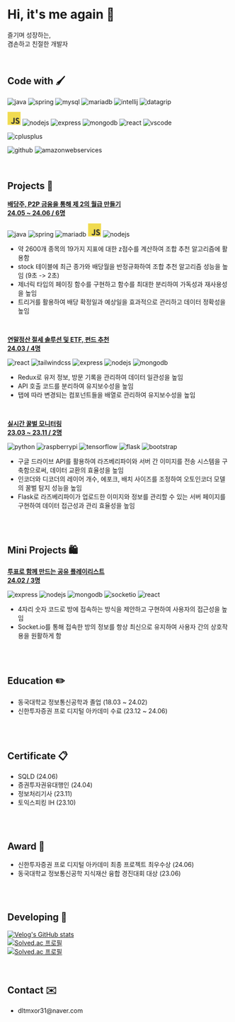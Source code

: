 <h1> Hi, it's me again 👋 </h1>

<div>
  <p>
    즐기며 성장하는, <br/>
    겸손하고 친절한 개발자 
  </p>
</div><br/>

<h2> Code with 🖌️ </h2>
<div>
  <p>
    <img src="https://cdn.jsdelivr.net/gh/devicons/devicon@latest/icons/java/java-original.svg" alt="java" width="30"/>
    <img src="https://cdn.jsdelivr.net/gh/devicons/devicon@latest/icons/spring/spring-original.svg" alt="spring" width="30"/>
    <img src="https://cdn.jsdelivr.net/gh/devicons/devicon@latest/icons/mysql/mysql-original.svg" alt="mysql" width="30"/>
    <img src="https://cdn.jsdelivr.net/gh/devicons/devicon@latest/icons/mariadb/mariadb-original.svg" alt="mariadb" width="30"/>
    <img src="https://cdn.jsdelivr.net/gh/devicons/devicon@latest/icons/intellij/intellij-original.svg" alt="intellij" width="30"/>
    <img src="https://cdn.jsdelivr.net/gh/devicons/devicon@latest/icons/datagrip/datagrip-original.svg" alt="datagrip" width="30"/>
  </p>
  <p>
    <img src="https://raw.githubusercontent.com/devicons/devicon/master/icons/javascript/javascript-original.svg" alt="javascript" width="30"/>
    <img src="https://cdn.jsdelivr.net/gh/devicons/devicon@latest/icons/nodejs/nodejs-plain-wordmark.svg" alt="nodejs" width="30"/>
    <img src="https://cdn.jsdelivr.net/gh/devicons/devicon@latest/icons/express/express-original.svg" alt="express" width="30"/>
    <img src="https://cdn.jsdelivr.net/gh/devicons/devicon@latest/icons/mongodb/mongodb-original.svg" alt="mongodb" width="30"/>
    <img src="https://cdn.jsdelivr.net/gh/devicons/devicon@latest/icons/react/react-original.svg" alt="react" width="30"/>
    <img src="https://cdn.jsdelivr.net/gh/devicons/devicon@latest/icons/vscode/vscode-original.svg" alt="vscode" width="30"/>
  </p>
  <p>
    <img src="https://cdn.jsdelivr.net/gh/devicons/devicon@latest/icons/cplusplus/cplusplus-original.svg" alt="cplusplus" width="30"/>
  </p>
  <p>
    <img src="https://cdn.jsdelivr.net/gh/devicons/devicon@latest/icons/github/github-original.svg" alt="github" width="30"/>
    <img src="https://cdn.jsdelivr.net/gh/devicons/devicon@latest/icons/amazonwebservices/amazonwebservices-original-wordmark.svg" alt="amazonwebservices" width="30"/>
  </p>
</div><br/>

<h2> Projects 🎁 </h2>
<div>
  <p><a href="https://github.com/PDA-Dontouch"><strong>
    배당주, P2P 금융을 통해 제 2의 월급 만들기<br/>
    24.05 ~ 24.06 / 6명
  </strong></a></p>
  <p>
    <img src="https://cdn.jsdelivr.net/gh/devicons/devicon@latest/icons/java/java-original.svg" alt="java" width="30"/>
    <img src="https://cdn.jsdelivr.net/gh/devicons/devicon@latest/icons/spring/spring-original.svg" alt="spring" width="30"/>
    <img src="https://cdn.jsdelivr.net/gh/devicons/devicon@latest/icons/mariadb/mariadb-original.svg" alt="mariadb" width="30"/>
    <img src="https://raw.githubusercontent.com/devicons/devicon/master/icons/javascript/javascript-original.svg" alt="javascript" width="30"/>
    <img src="https://cdn.jsdelivr.net/gh/devicons/devicon@latest/icons/nodejs/nodejs-plain-wordmark.svg" alt="nodejs" width="30"/>
  </p>
  <ul>
    <li>약 2600개 종목의 19가지 지표에 대한 z점수를 계산하여 조합 추천 알고리즘에 활용함</li>
    <li>stock 테이블에 최근 종가와 배당월을 반정규화하여 조합 추천 알고리즘 성능을 높임 (9초 -> 2초)</li>
    <li>제너릭 타입의 페이징 함수를 구현하고 함수를 최대한 분리하여 가독성과 재사용성을 높임</li>
    <li>트리거를 활용하여 배당 확정일과 예상일을 효과적으로 관리하고 데이터 정확성을 높임</li>
  </ul>
</div><br/>
<div>
  <p><a href="https://github.com/13th-month-lucky"><strong>
    연말정산 절세 솔루션 및 ETF, 펀드 추천<br/>
    24.03 / 4명
  </strong></a></p>
  <p>
    <img src="https://cdn.jsdelivr.net/gh/devicons/devicon@latest/icons/react/react-original.svg" alt="react" width="30"/>
    <img src="https://cdn.jsdelivr.net/gh/devicons/devicon@latest/icons/tailwindcss/tailwindcss-original.svg" alt="tailwindcss" width="30"/>
    <img src="https://cdn.jsdelivr.net/gh/devicons/devicon@latest/icons/express/express-original.svg" alt="express" width="30"/>
    <img src="https://cdn.jsdelivr.net/gh/devicons/devicon@latest/icons/nodejs/nodejs-plain-wordmark.svg" alt="nodejs" width="30"/>
    <img src="https://cdn.jsdelivr.net/gh/devicons/devicon@latest/icons/mongodb/mongodb-original.svg" alt="mongodb" width="30"/>
  </p>
  <ul>
    <li>Redux로 유저 정보, 방문 기록을 관리하여 데이터 일관성을 높임</li>
    <li>API 호출 코드를 분리하여 유지보수성을 높임</li>
    <li>탭에 따라 변경되는 컴포넌트들을 배열로 관리하여 유지보수성을 높임</li>
  </ul>
</div><br/>
<div>
  <p><a href="https://github.com/seungtoctoc/monitoring-bee"><strong>
    실시간 꿀벌 모니터링<br/>
    23.03 ~ 23.11 / 2명
  </strong></a></p>
  <p>
    <img src="https://cdn.jsdelivr.net/gh/devicons/devicon@latest/icons/python/python-original.svg" alt="python" width="30"/>
    <img src="https://cdn.jsdelivr.net/gh/devicons/devicon@latest/icons/raspberrypi/raspberrypi-original.svg"
    alt="raspberrypi" width="30"/>
    <img src="https://cdn.jsdelivr.net/gh/devicons/devicon@latest/icons/tensorflow/tensorflow-original.svg"
    alt="tensorflow" width="30"/>
    <img src="https://cdn.jsdelivr.net/gh/devicons/devicon@latest/icons/flask/flask-original.svg"
    alt="flask" width="30"/>
    <img src="https://cdn.jsdelivr.net/gh/devicons/devicon@latest/icons/bootstrap/bootstrap-original.svg" alt="bootstrap" width="30"/>
  </p>
  <ul>
    <li>구글 드라이브 API를 활용하여 라즈베리파이와 서버 간 이미지를 전송 시스템을 구축함으로써, 데이터 교환의 효율성을 높임</li>
    <li>인코더와 디코더의 레이어 개수, 에포크, 배치 사이즈를 조정하여 오토인코더 모델의 꿀벌 탐지 성능을 높임</li>
    <li>Flask로 라즈베리파이가 업로드한 이미지와 정보를 관리할 수 있는 서버 페이지를 구현하여 데이터 접근성과 관리 효율성을 높임</li>
  </ul>
</div><br/><br/>

<h2> Mini Projects 🛍️ </h2>
<div>
  <p><a href="https://github.com/pick-playlist"><strong>
    투표로 함께 만드는 공유 플레이리스트<br/>
    24.02 / 3명
  </strong></a></p>
  <p>
    <img src="https://cdn.jsdelivr.net/gh/devicons/devicon@latest/icons/express/express-original.svg" alt="express" width="30"/>
    <img src="https://cdn.jsdelivr.net/gh/devicons/devicon@latest/icons/nodejs/nodejs-plain-wordmark.svg" alt="nodejs" width="30"/>
    <img src="https://cdn.jsdelivr.net/gh/devicons/devicon@latest/icons/mongodb/mongodb-original.svg" alt="mongodb" width="30"/>
    <img src="https://cdn.jsdelivr.net/gh/devicons/devicon@latest/icons/socketio/socketio-original.svg" alt="socketio" width="30"/>
    <img src="https://cdn.jsdelivr.net/gh/devicons/devicon@latest/icons/react/react-original.svg" alt="react" width="30"/>
  </p>
  <ul>
    <li>4자리 숫자 코드로 방에 접속하는 방식을 제안하고 구현하여 사용자의 접근성을 높임</li>
    <li>Socket.io를 통해 접속한 방의 정보를 항상 최신으로 유지하여 사용자 간의 상호작용을 원활하게 함</li>
  </ul>
</div><br/><br/>

<h2> Education ✏️ </h2>
<ul>
  <li>동국대학교 정보통신공학과 졸업 (18.03 ~ 24.02)</li>
  <li>신한투자증권 프로 디지털 아카데미 수료 (23.12 ~ 24.06)</li>
</ul><br/><br/>

<h2> Certificate 📋 </h2>
<ul>
  <li>SQLD (24.06)</li>
  <li>증권투자권유대행인 (24.04)</li>
  <li>정보처리기사 (23.11)</li>
  <li>토익스피킹 IH (23.10)</li>
</ul><br/><br/>

<h2> Award 🎉 </h2>
<ul>
  <li>신한투자증권 프로 디지털 아카데미 최종 프로젝트 최우수상 (24.06)</li>
  <li>동국대학교 정보통신공학 지식재산 융합 경진대회 대상 (23.06)</li>
</ul><br/><br/>

<h2> Developing 🤔 </h2>

[![Velog's GitHub stats](https://velog-readme-stats.vercel.app/api?name=seungtoctoc)](https://github.com=seungtoctoc/velog-readme-stats)<br/>
[![Solved.ac
프로필](http://mazassumnida.wtf/api/v2/generate_badge?boj=dltmxor31)](https://solved.ac/dltmxor31)<br/>
[![Solved.ac
프로필](http://mazassumnida.wtf/api/v2/generate_badge?boj=seungtoctoc)](https://solved.ac/seungtoctoc)<br/><br/><br/>


<h2> Contact ✉️ </h2>
<ul>
  <li>dltmxor31@naver.com</li>
</ul><br/><br/>